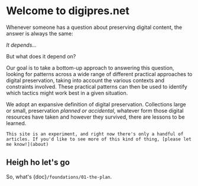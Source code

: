 # Welcome to digipres.net

Whenever someone has a question about preserving digital content, the answer is always the same: 

_It depends..._

But what does it depend on?

Our goal is to take a bottom-up approach to answering this question, looking for patterns across a wide range of different practical approaches to digital preservation, taking into account the various contexts and constraints involved.  These practical patterns can then be used to identify which tactics might work best in a given situation. 

We adopt an expansive definition of digital preservation.  Collections large or small, preservation _planned or accidental_, whatever form those digital resources have taken and however they survived, there are lessons to be learned.

```{warning}
This site is an experiment, and right now there's only a handful of articles. If you'd like to see more of this kind of thing, [please let me know!](about)
```

## Heigh ho let's go

So, what's {doc}`/foundations/01-the-plan`.

